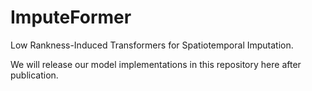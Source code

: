 # ImputeFormer
Low Rankness-Induced Transformers for Spatiotemporal Imputation.

We will release our model implementations in this repository here after publication.
